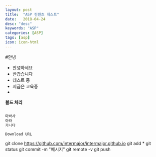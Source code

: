 ```yaml
---
layout: post
title:  "ASP 컨텐츠 테스트"
date:   2018-04-24
desc: "desc"
keywords: "ASP"
categories: [ASP]
tags: [asp]
icon: icon-html
---
```

#안녕
- 안녕하세요
- 반갑습니다
- 테스트 중
- 지금은 교육중
-
**볼드 처리**

~~~java

마바사
아라
가나다
~~~


`Download URL`

git clone https://github.com/intermajor/intermajor.github.io
git add *
git status
git commit -m "메시지"
git remote -v
git push

